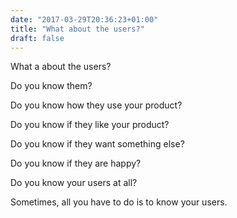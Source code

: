 ```yaml
---
date: "2017-03-29T20:36:23+01:00"
title: "What about the users?"
draft: false
---
```


What a about the users?

Do you know them?

Do you know how they use your product?

Do you know if they like your product?

Do you know if they want something else?

Do you know if they are happy?

Do you know your users at all?

Sometimes, all you have to do is to know your users.

